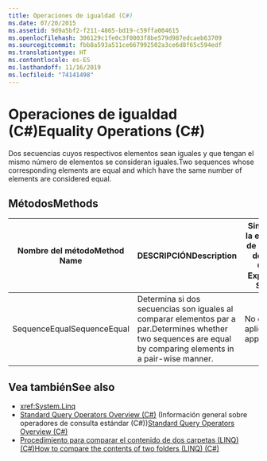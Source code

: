 ```yaml
---
title: Operaciones de igualdad (C#)
ms.date: 07/20/2015
ms.assetid: 9d9a5bf2-f211-4865-bd19-c59ffa004615
ms.openlocfilehash: 306129c1fe0c3f0003f8be579d987edcaeb63709
ms.sourcegitcommit: fbb8a593a511ce667992502a3ce6d8f65c594edf
ms.translationtype: HT
ms.contentlocale: es-ES
ms.lasthandoff: 11/16/2019
ms.locfileid: "74141498"
---
```

# <a name="equality-operations-c"></a><span data-ttu-id="dc236-102">Operaciones de igualdad (C#)</span><span class="sxs-lookup"><span data-stu-id="dc236-102">Equality Operations (C#)</span></span>
<span data-ttu-id="dc236-103">Dos secuencias cuyos respectivos elementos sean iguales y que tengan el mismo número de elementos se consideran iguales.</span><span class="sxs-lookup"><span data-stu-id="dc236-103">Two sequences whose corresponding elements are equal and which have the same number of elements are considered equal.</span></span>  
  
## <a name="methods"></a><span data-ttu-id="dc236-104">Métodos</span><span class="sxs-lookup"><span data-stu-id="dc236-104">Methods</span></span>  
  
|<span data-ttu-id="dc236-105">Nombre del método</span><span class="sxs-lookup"><span data-stu-id="dc236-105">Method Name</span></span>|<span data-ttu-id="dc236-106">DESCRIPCIÓN</span><span class="sxs-lookup"><span data-stu-id="dc236-106">Description</span></span>|<span data-ttu-id="dc236-107">Sintaxis de la expresión de consulta de C#</span><span class="sxs-lookup"><span data-stu-id="dc236-107">C# Query Expression Syntax</span></span>|<span data-ttu-id="dc236-108">Más información</span><span class="sxs-lookup"><span data-stu-id="dc236-108">More Information</span></span>|  
|-----------------|-----------------|---------------------------------|----------------------|  
|<span data-ttu-id="dc236-109">SequenceEqual</span><span class="sxs-lookup"><span data-stu-id="dc236-109">SequenceEqual</span></span>|<span data-ttu-id="dc236-110">Determina si dos secuencias son iguales al comparar elementos par a par.</span><span class="sxs-lookup"><span data-stu-id="dc236-110">Determines whether two sequences are equal by comparing elements in a pair-wise manner.</span></span>|<span data-ttu-id="dc236-111">No es aplicable.</span><span class="sxs-lookup"><span data-stu-id="dc236-111">Not applicable.</span></span>|<xref:System.Linq.Enumerable.SequenceEqual%2A?displayProperty=nameWithType><br /><br /> <xref:System.Linq.Queryable.SequenceEqual%2A?displayProperty=nameWithType>|  
  
## <a name="see-also"></a><span data-ttu-id="dc236-112">Vea también</span><span class="sxs-lookup"><span data-stu-id="dc236-112">See also</span></span>

- <xref:System.Linq>
- <span data-ttu-id="dc236-113">[Standard Query Operators Overview (C#)](./standard-query-operators-overview.md) (Información general sobre operadores de consulta estándar (C#))</span><span class="sxs-lookup"><span data-stu-id="dc236-113">[Standard Query Operators Overview (C#)](./standard-query-operators-overview.md)</span></span>
- [<span data-ttu-id="dc236-114">Procedimiento para comparar el contenido de dos carpetas (LINQ) (C#)</span><span class="sxs-lookup"><span data-stu-id="dc236-114">How to compare the contents of two folders (LINQ) (C#)</span></span>](./how-to-compare-the-contents-of-two-folders-linq.md)
